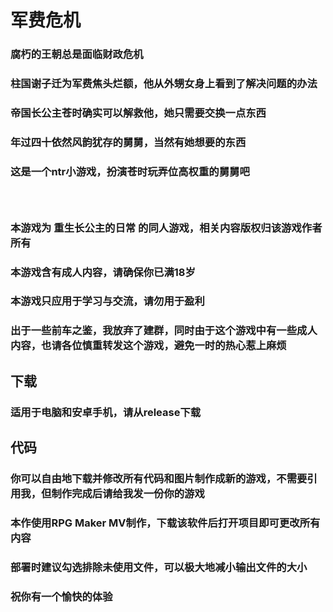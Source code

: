 # 军费危机
### 腐朽的王朝总是面临财政危机
### 柱国谢子迁为军费焦头烂额，他从外甥女身上看到了解决问题的办法
### 帝国长公主苍时确实可以解救他，她只需要交换一点东西
### 年过四十依然风韵犹存的舅舅，当然有她想要的东西
### 这是一个ntr小游戏，扮演苍时玩弄位高权重的舅舅吧
### <br />
### 本游戏为 重生长公主的日常 的同人游戏，相关内容版权归该游戏作者所有
### 本游戏含有成人内容，请确保你已满18岁
### 本游戏只应用于学习与交流，请勿用于盈利
### 出于一些前车之鉴，我放弃了建群，同时由于这个游戏中有一些成人内容，也请各位慎重转发这个游戏，避免一时的热心惹上麻烦

## 下载
### 适用于电脑和安卓手机，请从release下载

## 代码
### 你可以自由地下载并修改所有代码和图片制作成新的游戏，不需要引用我，但制作完成后请给我发一份你的游戏
### 本作使用RPG Maker MV制作，下载该软件后打开项目即可更改所有内容
### 部署时建议勾选排除未使用文件，可以极大地减小输出文件的大小
### 祝你有一个愉快的体验
